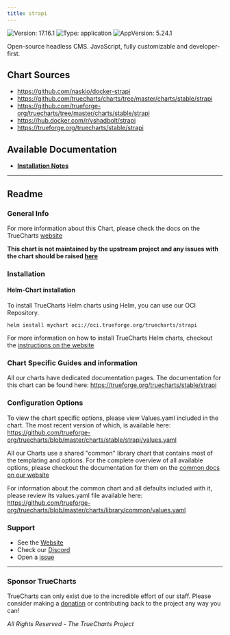 ```yaml
---
title: strapi
---
```


![Version: 17.16.1](https://img.shields.io/badge/Version-17.16.1-informational?style=flat-square) ![Type: application](https://img.shields.io/badge/Type-application-informational?style=flat-square) ![AppVersion: 5.24.1](https://img.shields.io/badge/AppVersion-5.24.1-informational?style=flat-square)

Open-source headless CMS. JavaScript, fully customizable and developer-first.

## Chart Sources

- https://github.com/naskio/docker-strapi
- https://github.com/truecharts/charts/tree/master/charts/stable/strapi
- https://github.com/trueforge-org/truecharts/tree/master/charts/stable/strapi
- https://hub.docker.com/r/vshadbolt/strapi
- https://trueforge.org/truecharts/stable/strapi

## Available Documentation

- [**Installation Notes**](./installation_notes)


---

## Readme


### General Info

For more information about this Chart, please check the docs on the TrueCharts [website](https://trueforge.org/truecharts/stable/strapi)

**This chart is not maintained by the upstream project and any issues with the chart should be raised [here](https://github.com/trueforge-org/truecharts/issues/new/choose)**

### Installation

#### Helm-Chart installation

To install TrueCharts Helm charts using Helm, you can use our OCI Repository.

`helm install mychart oci://oci.trueforge.org/truecharts/strapi`

For more information on how to install TrueCharts Helm charts, checkout the [instructions on the website](https://trueforge.org/truecharts/guides/)

### Chart Specific Guides and information

All our charts have dedicated documentation pages.
The documentation for this chart can be found here:
https://trueforge.org/truecharts/stable/strapi

### Configuration Options

To view the chart specific options, please view Values.yaml included in the chart.
The most recent version of which, is available here: https://github.com/trueforge-org/truecharts/blob/master/charts/stable/strapi/values.yaml

All our Charts use a shared "common" library chart that contains most of the templating and options.
For the complete overview of all available options, please checkout the documentation for them on the [common docs on our website](https://trueforge.org/truecharts-common/)

For information about the common chart and all defaults included with it, please review its values.yaml file available here: https://github.com/trueforge-org/truecharts/blob/master/charts/library/common/values.yaml

### Support

- See the [Website](https://truecharts.org)
- Check our [Discord](https://discord.gg/tVsPTHWTtr)
- Open a [issue](https://github.com/trueforge-org/truecharts/issues/new/choose)

---

### Sponsor TrueCharts

TrueCharts can only exist due to the incredible effort of our staff.
Please consider making a [donation](https://trueforge.org/general/sponsor/) or contributing back to the project any way you can!

_All Rights Reserved - The TrueCharts Project_

